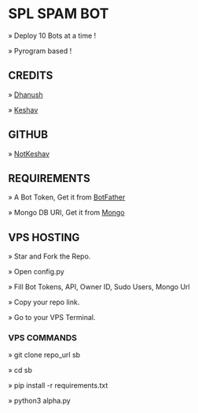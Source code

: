 # SPL SPAM BOT

» Deploy 10 Bots at a time !

» Pyrogram based !

## CREDITS

» [Dhanush](https://t.me/c_s_m_king)

» [Keshav](https://t.me/NotKeshav)

## GITHUB

» [NotKeshav](https://github.com/NotKeshav)

## REQUIREMENTS

» A Bot Token, Get it from [BotFather](https://t.me/BOTFATHER)

» Mongo DB URI, Get it from [Mongo](www.mongodb.com)

## VPS HOSTING

» Star and Fork the Repo.

» Open config.py

» Fill Bot Tokens, API, Owner ID, Sudo Users, Mongo Url

» Copy your repo link.

» Go to your VPS Terminal.

### VPS COMMANDS

» git clone repo_url sb

» cd sb

» pip install -r requirements.txt

» python3 alpha.py
